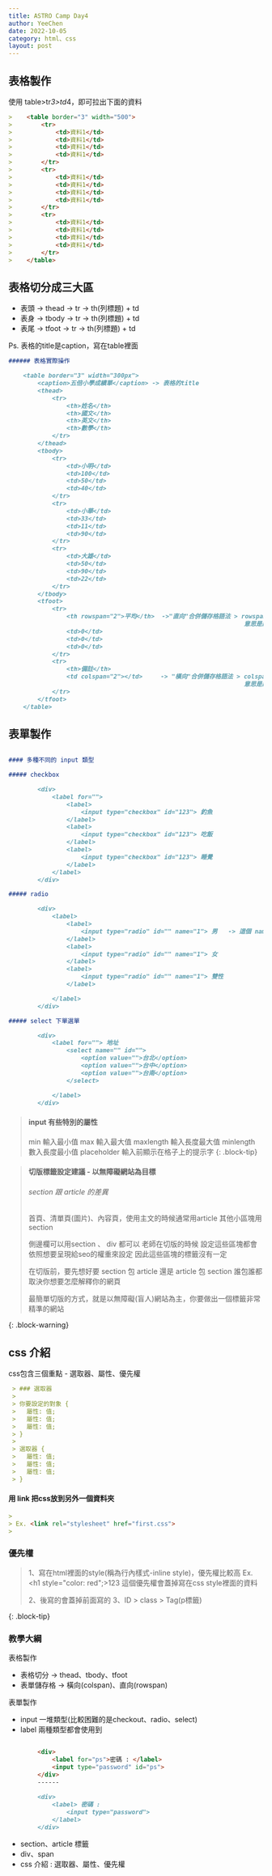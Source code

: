 ```yaml
---
title: ASTRO Camp Day4
author: YeeChen
date: 2022-10-05
category: html、css
layout: post
---
```


表格製作
-----

使用 table>tr*3>td*4，即可拉出下面的資料

```markdown
>    <table border="3" width="500">
>        <tr>
>            <td>資料1</td>
>            <td>資料1</td>
>            <td>資料1</td>
>            <td>資料1</td>
>        </tr>
>        <tr>
>            <td>資料1</td>
>            <td>資料1</td>
>            <td>資料1</td>
>            <td>資料1</td>
>        </tr>
>        <tr>
>            <td>資料1</td>
>            <td>資料1</td>
>            <td>資料1</td>
>            <td>資料1</td>
>        </tr>
>    </table>
```

表格切分成三大區
------
 
 - 表頭 -> thead -> tr -> th(列標題) + td
 - 表身 -> tbody -> tr -> th(列標題) + td
 - 表尾 -> tfoot -> tr -> th(列標題) + td

 Ps. 表格的title是caption，寫在table裡面



```markdown
###### 表格實際操作

    <table border="3" width="300px">
        <caption>五倍小學成績單</caption> -> 表格的title
        <thead>
            <tr>
                <th>姓名</th>
                <th>國文</th>
                <th>英文</th>
                <th>數學</th>
            </tr>
        </thead>
        <tbody>
            <tr>
                <td>小明</td>
                <td>100</td>
                <td>50</td>
                <td>40</td>
            </tr>
            <tr>
                <td>小華</td>
                <td>33</td>
                <td>11</td>
                <td>90</td>
            </tr>
            <tr>
                <td>大雄</td>
                <td>50</td>
                <td>90</td>
                <td>22</td>
            </tr>
        </tbody>
        <tfoot>
            <tr>
                <th rowspan="2">平均</th>  ->"直向"合併儲存格語法 > rowspan = row + span
                                                                 意思是跨幾個欄位
                <td>0</td>
                <td>0</td>
                <td>0</td>
            </tr>
            <tr>
                <th>備註</th>
                <td colspan="2"></td>     -> "橫向"合併儲存格語法 > colspan = column + span
                                                                 意思是跨幾個欄位
            </tr>
        </tfoot>
    </table>
```


表單製作
------

```markdown

#### 多種不同的 input 類型

##### checkbox

        <div>
            <label for="">
                <label>
                    <input type="checkbox" id="123"> 釣魚
                </label>
                <label>
                    <input type="checkbox" id="123"> 吃飯
                </label>
                <label>
                    <input type="checkbox" id="123"> 睡覺
                </label>
            </label>
        </div>

##### radio

        <div>
            <label>
                <label>
                    <input type="radio" id="" name="1"> 男   -> 這個 name 屬性設定相同可以變成單選
                </label>
                <label>
                    <input type="radio" id="" name="1"> 女
                </label>
                <label>
                    <input type="radio" id="" name="1"> 雙性
                </label>

            </label>
        </div>

##### select 下單選單

        <div>
            <label for=""> 地址
                <select name="" id="">
                    <option value="">台北</option>
                    <option value="">台中</option>
                    <option value="">台南</option>
                </select>

            </label>
        </div>

```


> #### input 有些特別的屬性
> min 輸入最小值
> max 輸入最大值
> maxlength 輸入長度最大值
> minlength 數入長度最小值
> placeholder 輸入前顯示在格子上的提示字
{: .block-tip}



> #### 切版標籤設定建議 - 以無障礙網站為目標
> ###### section 跟 article 的差異
> 首頁、清單頁(圖片)、內容頁，使用主文的時候通常用article
> 其他小區塊用section
> 
> 側邊欄可以用section 、 div 都可以
> 老師在切版的時候  設定這些區塊都會依照想要呈現給seo的權重來設定
> 因此這些區塊的標籤沒有一定 
>
> 在切版前，要先想好要 section 包 article 還是 article 包 section 
> 誰包誰都取決你想要怎麼解釋你的網頁
>
> 最簡單切版的方式，就是以無障礙(盲人)網站為主，你要做出一個標籤非常精準的網站
> 
{: .block-warning}




css 介紹
------

css包含三個重點 - 選取器、屬性、優先權  
  

```markdown
 > ### 選取器
 > 
 > 你要設定的對象 {
 >   屬性: 值;
 >   屬性: 值;
 >   屬性: 值;
 > }
 > 
 > 選取器 {
 >   屬性: 值;
 >   屬性: 值;
 >   屬性: 值;
 > }
```


#### 用 link 把css放到另外一個資料夾
```markdown
>  
> Ex. <link rel="stylesheet" href="first.css">  
>  
```


### 優先權
> 
> 1、寫在html裡面的style(稱為行內樣式-inline style)，優先權比較高
> Ex. <h1 style="color: red";>123</h1>
> 這個優先權會蓋掉寫在css style裡面的資料
>
> 2、後寫的會蓋掉前面寫的
> 3、ID > class > Tag(p標籤) 
>
{: .block-tip}


### 教學大綱
表格製作  
 - 表格切分 -> thead、tbody、tfoot
 - 表單儲存格 -> 橫向(colspan)、直向(rowspan)

表單製作  
- input 一堆類型(比較困難的是checkout、radio、select)
- label 兩種類型都會使用到
```markdown

        <div>
            <label for="ps">密碼 : </label>
            <input type="password" id="ps">
        </div>
        ------
        
        <div>
            <label> 密碼 : 
                <input type="password">
            </label>
        </div>

```

- section、article 標籤
- div、span
- css 介紹 : 選取器、屬性、優先權